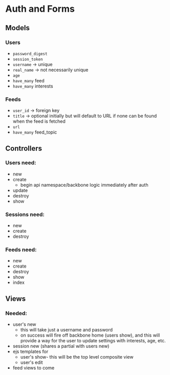 # Auth and Forms

## Models

### Users
- `password_digest`
- `session_token`
- `username` -> unique
- `real_name` -> not necessarily unique
- `age`
- `have_many` feed
- `have_many` interests

### Feeds
- `user_id` -> foreign key
- `title` -> optional initially but will default to URL if none can be found when the feed is fetched
- `url`
- `have_many` feed_topic

## Controllers

### Users need:
- new
- create
    - begin api namespace/backbone logic immediately after auth
- update
- destroy
- show

### Sessions need:
- new
- create
- destroy

### Feeds need:
- new
- create
- destroy
- show
- index

## Views

### Needed:
- user's new
    - this will take just a username and password
    - on success will fire off backbone home (users show), and this will provide a way for the user to update settings with interests, age, etc. 
- session new (shares a partial with users new)
- ejs templates for
    - user's show- this will be the top level composite view
    - user's edit
- feed views to come 